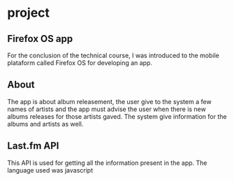 project
=======
## Firefox OS app

For the conclusion of the technical course, I was introduced to the mobile plataform called Firefox OS for developing an app.

## About

The app is about album releasement, the user give to the system a few names of artists and the app must advise the user when there is new albums releases for those artists gaved. The system give information for the albums and artists as well. 

## Last.fm API

This API is used for getting all the information present in the app. The language used was javascript
